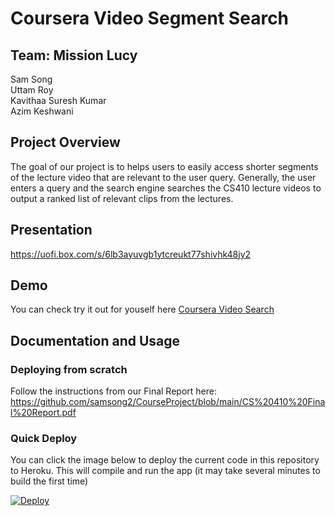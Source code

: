 # Coursera Video Segment Search

## Team: Mission Lucy

Sam Song  
Uttam Roy  
Kavithaa Suresh Kumar  
Azim Keshwani  

## Project Overview

The goal of our project is to helps users to easily access shorter segments 
of the lecture video that are relevant to the user query. 
Generally, the user enters a query and the search engine searches the CS410 
lecture videos to output a ranked list of relevant clips from the lectures. 

## Presentation
https://uofi.box.com/s/6lb3ayuvgb1ytcreukt77shivhk48jy2 
## Demo

You can check try it out for youself here [Coursera Video Search](https://coursera-video-search.herokuapp.com/)

## Documentation and Usage

### Deploying from scratch 
Follow the instructions from our Final Report here:  
https://github.com/samsong2/CourseProject/blob/main/CS%20410%20Final%20Report.pdf

### Quick Deploy
You can click the image below to deploy the current code in this repository
to Heroku. This will compile and run the app (it may take several minutes
to build the first time)

[![Deploy](https://www.herokucdn.com/deploy/button.svg)](https://heroku.com/deploy)

